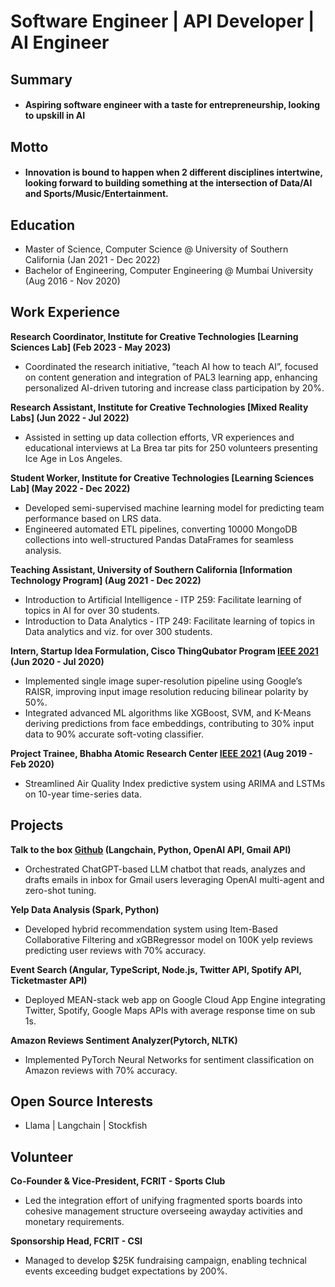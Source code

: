 # Software Engineer | API Developer | AI Engineer

## Summary
  - #### Aspiring software engineer with a taste for entrepreneurship, looking to upskill in AI

## Motto
  - #### Innovation is bound to happen when 2 different disciplines intertwine, looking forward to building something at the intersection of Data/AI and Sports/Music/Entertainment.


## Education
- Master of Science, Computer Science @ University of Southern California (Jan 2021 - Dec 2022)
- Bachelor of Engineering, Computer Engineering @ Mumbai University (Aug 2016 - Nov 2020)


## Work Experience
**Research Coordinator, Institute for Creative Technologies [Learning Sciences Lab] (Feb 2023 - May 2023)**
  - Coordinated the research initiative, ”teach AI how to teach AI”, focused on content generation and integration of PAL3 learning app, enhancing personalized AI-driven tutoring and increase class participation by 20%.

**Research Assistant, Institute for Creative Technologies [Mixed Reality Labs] (Jun 2022 - Jul 2022)**
  - Assisted in setting up data collection efforts, VR experiences and educational interviews at La Brea tar pits for 250 volunteers presenting Ice Age in Los Angeles.

**Student Worker, Institute for Creative Technologies [Learning Sciences Lab] (May 2022 - Dec 2022)**
  - Developed semi-supervised machine learning model for predicting team performance based on LRS data.
  - Engineered automated ETL pipelines, converting 10000 MongoDB collections into well-structured Pandas DataFrames for seamless analysis.

**Teaching Assistant, University of Southern California [Information Technology Program] (Aug 2021 - Dec 2022)**
  - Introduction to Artificial Intelligence - ITP 259: Facilitate learning of topics in AI for over 30 students.
  - Introduction to Data Analytics - ITP 249: Facilitate learning of topics in Data analytics and viz. for over 300 students.

**Intern, Startup Idea Formulation, Cisco ThingQubator Program [IEEE 2021](https://ieeexplore.ieee.org/document/9544851) (Jun 2020 - Jul 2020)**
  - Implemented single image super-resolution pipeline using Google’s RAISR, improving input image resolution reducing bilinear polarity by 50%.
  - Integrated advanced ML algorithms like XGBoost, SVM, and K-Means deriving predictions from face embeddings, contributing to 30% input data to 90% accurate soft-voting classifier.

**Project Trainee, Bhabha Atomic Research Center [IEEE 2021](https://ieeexplore.ieee.org/document/9544851) (Aug 2019 - Feb 2020)**
  - Streamlined Air Quality Index predictive system using ARIMA and LSTMs on 10-year time-series data.


## Projects
**Talk to the box [Github](https://github.com/saireddythfc/Talk-to-the-box) (Langchain, Python, OpenAI API, Gmail API)**
  - Orchestrated ChatGPT-based LLM chatbot that reads, analyzes and drafts emails in inbox for Gmail users leveraging OpenAI multi-agent and zero-shot tuning.

**Yelp Data Analysis (Spark, Python)**
  - Developed hybrid recommendation system using Item-Based Collaborative Filtering and xGBRegressor model on 100K yelp reviews predicting user reviews with 70% accuracy.

**Event Search (Angular, TypeScript, Node.js, Twitter API, Spotify API, Ticketmaster API)**
  - Deployed MEAN-stack web app on Google Cloud App Engine integrating Twitter, Spotify, Google Maps APIs with average response time on sub 1s.

**Amazon Reviews Sentiment Analyzer(Pytorch, NLTK)**
  - Implemented PyTorch Neural Networks for sentiment classification on Amazon reviews with 70% accuracy.


## Open Source Interests
- Llama | Langchain | Stockfish


## Volunteer
**Co-Founder & Vice-President, FCRIT - Sports Club**
  - Led the integration effort of unifying fragmented sports boards into cohesive management structure overseeing awayday activities and monetary requirements.

**Sponsorship Head, FCRIT - CSI**
  - Managed to develop $25K fundraising campaign, enabling technical events exceeding budget expectations by 200%.
